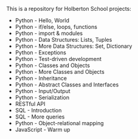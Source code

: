 This is a repository for Holberton School projects:
- Python - Hello, World
- Python - if/else, loops, functions
- Python - import & modules
- Python - Data Structures: Lists, Tuples
- Python - More Data Structures: Set, Dictionary
- Python - Exceptions
- Python - Test-driven development
- Python - Classes and Objects
- Python - More Classes and Objects
- Python - Inheritance
- Python - Abstract Classes and Interfaces
- Python - Input/Output
- Python - Serialization
- RESTful API
- SQL - Introduction
- SQL - More queries
- Python - Object-relational mapping
- JavaScript - Warm up
